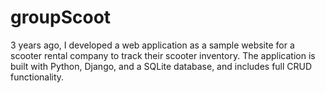 # groupScoot
3 years ago, I developed a web application as a sample website for a scooter rental company to track their scooter inventory. The application is built with Python, Django, and a SQLite database, and includes full CRUD functionality.
